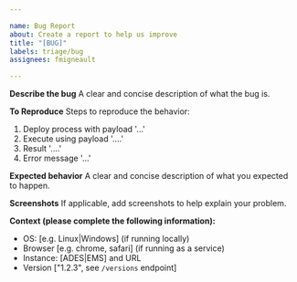 ```yaml
---

name: Bug Report
about: Create a report to help us improve
title: "[BUG]"
labels: triage/bug
assignees: fmigneault

---
```


**Describe the bug**
A clear and concise description of what the bug is.

**To Reproduce**
Steps to reproduce the behavior:

1. Deploy process with payload '...'
2. Execute using payload '....'
3. Result '....'
4. Error message '...'

**Expected behavior**
A clear and concise description of what you expected to happen.

**Screenshots**
If applicable, add screenshots to help explain your problem.

**Context (please complete the following information):**

- OS: \[e.g. Linux|Windows] (if running locally)
- Browser \[e.g. chrome, safari] (if running as a service)
- Instance: \[ADES|EMS] and URL
- Version \["1.2.3", see `/versions` endpoint]
